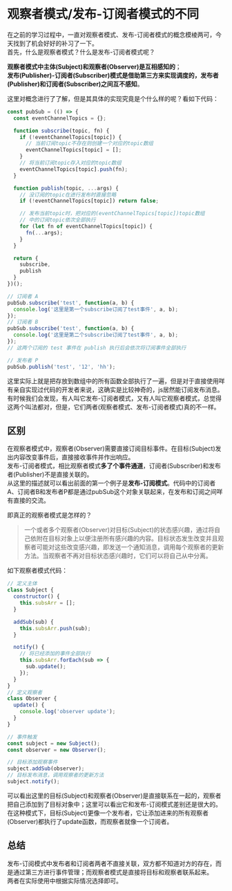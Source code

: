 # 观察者模式/发布-订阅者模式的不同

在之前的学习过程中，一直对观察者模式、发布-订阅者模式的概念模棱两可，今天找到了机会好好的补习了一下。  
首先，什么是观察者模式？什么是发布-订阅者模式呢？  
  
**观察者模式中主体(Subject)和观察者(Observer)是互相感知的**；  
**发布(Publisher)-订阅者(Subscriber)模式是借助第三方来实现调度的，发布者(Publisher)和订阅者(Subscriber)之间互不感知**。  
  
这里对概念进行了了解，但是其具体的实现究竟是个什么样的呢？看如下代码：

``` javascript
const pubSub = (() => {
  const eventChannelTopics = {};

  function subscribe(topic, fn) {
    if (!eventChannelTopics[topic]) {
      // 当前订阅topic不存在则创建一个对应的topic数组
      eventChannelTopics[topic] = [];
    }
    // 将当前订阅topic存入对应的topic数组
    eventChannelTopics[topic].push(fn);
  }

  function publish(topic, ...args) {
    // 没订阅的topic在进行发布时直接忽略
    if (!eventChannelTopics[topic]) return false;

    // 发布当前topic时，把对应的(eventChannelTopics[topic])topic数组
    // 中的订阅topic依次全部执行
    for (let fn of eventChannelTopics[topic]) {
      fn(...args);
    }
  }

  return {
    subscribe,
    publish
  }
})();

// 订阅者 A
pubSub.subscribe('test', function(a, b) {
  console.log('这里是第一个subscribe订阅了test事件', a, b);
});
// 订阅者 B
pubSub.subscribe('test', function(a, b) {
  console.log('这里是第二个subscribe订阅了test事件', a, b);
});
// 这两个订阅的 test 事件在 publish 执行后会依次将订阅事件全部执行

// 发布者 P
pubSub.publish('test', '12', 'hh');
```

这里实际上就是把存放到数组中的所有函数全部执行了一遍，但是对于直接使用咩有亲自实现过代码的开发者来说，这确实是比较神奇的，js居然能订阅发布消息。  
有时候我们会发现，有人叫它发布-订阅者模式，又有人叫它观察者模式，总觉得这两个叫法都对，但是，它们两者(观察者模式、发布-订阅者模式)真的不一样。  

## 区别

在观察者模式中，观察者(Observer)需要直接订阅目标事件。在目标(Subject)发出内容改变事件后，直接接收事件并作出响应。  
发布-订阅者模式，相比观察者模式**多了个事件通道**，订阅者(Subscriber)和发布者(Publisher)不是直接关联的。  
从这里的描述就可以看出前面的第一个例子是**发布-订阅模式**。代码中的订阅者A、订阅者B和发布者P都是通过pubSub这个对象关联起来，在发布和订阅之间咩有直接的交流。  
  
即真正的观察者模式是怎样的？

> 一个或者多个观察者(Observer)对目标(Subject)的状态感兴趣，通过将自己依附在目标对象上以便注册所有感兴趣的内容。目标状态发生改变并且观察者可能对这些改变感兴趣，即发送一个通知消息，调用每个观察者的更新方法。当观察者不再对目标状态感兴趣时，它们可以将自己从中分离。

如下观察者模式代码：

``` javascript
// 定义主体
class Subject {
  constructor() {
    this.subsArr = [];
  }

  addSub(sub) {
    this.subsArr.push(sub);
  }

  notify() {
    // 将已经添加的事件全部执行
    this.subsArr.forEach(sub => {
      sub.update();
    });
  }
}
// 定义观察者
class Observer {
  update() {
    console.log('observer update');
  }
}

// 事件触发
const subject = new Subject();
const observer = new Observer();

// 目标添加观察事件
subject.addSub(observer);
// 目标发布消息，调用观察者的更新方法
subject.notify();
```

可以看出这里的目标(Subject)和观察者(Observer)是直接联系在一起的，观察者把自己添加到了目标对象中；这里可以看出它和发布-订阅模式差别还是很大的。在这种模式下，目标(Subject)更像一个发布者，它让添加进来的所有观察者(Observer)都执行了update函数，而观察者就像一个订阅者。  

## 总结

发布-订阅模式中发布者和订阅者两者不直接关联，双方都不知道对方的存在，而是通过第三方进行事件管理；而观察者模式是直接将目标和观察者联系起来。  
两者在实际使用中根据实际情况选择即可。